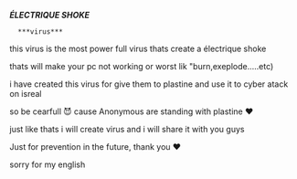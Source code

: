 ***ÉLECTRIQUE SHOKE***

      ***virus***
	  
 this virus is the most power full virus thats create a électrique shoke
 
 thats will make your pc not working or worst lik "burn,exeplode.....etc)
 
 i have created this virus for give them to plastine and use it to cyber atack on isreal
 
 so be cearfull 😈
 cause Anonymous are standing with plastine ♥️
 
 just like thats i will create virus and i will share it with you guys
 
 Just for prevention in the future, thank you ♥️
 
 sorry for my english 
